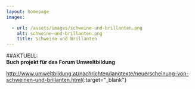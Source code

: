 ```yaml
---
layout: homepage
images:

  - url: /assets/images/schweine-und-brillanten.png
    alt: schweine-und-brillanten.png
    title: Schweine und Brillanten
---
```


##AKTUELL:  
**Buch projekt für das Forum Umweltbildung**  

<http://www.umweltbildung.at/nachrichten/langtexte/neuerscheinung-von-schweinen-und-brillanten.html>{:target="_blank"}
